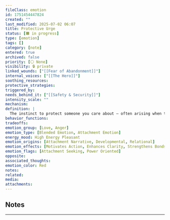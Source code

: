```yaml
---
fileClass: emotion
id: 1751454447824
created: ""
last_modified: 2025-07-02 06:07
title: Protective Urge
status: [🟧 in progress]
type: [emotion]
tags: []
category: [note]
entered: true
archived: false
priority: [⚪ None]
visibility: 🔒 private
linked_wounds: ["[[Fear of Abandonment]]"]
internal_voices: ["[[The Hero]]"]
soothing_resources: 
protective_strategies: 
triggered_by: 
needs_behind_it: ["[[Safety & Security]]"]
intensity_scale: ""
mechanism: 
definition: |
  The instinct to protect someone you care about — often arising when they’re being misunderstood, hurt, or threatened. It blends care with a sharpened edge, motivating defense with empathy at its core.
behavior_functions: 
tradeoffs: 
emotion_group: [Love, Anger]
emotion_type: [Blended Emotion, Attachment Emotion]
energy_mood: High Energy Pleasant
emotion_origins: [Attachment Narrative, Developmental, Relational]
emotion_effects: [Motivates Action, Enhances Clarity, Strengthens Bonds]
emotion_flags: [Attachment Seeking, Power Oriented]
opposite: 
associated_thoughts: 
emotion_color: Red
notes: 
related: 
media: 
attachments:
---
```


## Notes
---

